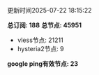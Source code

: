 更新时间2025-07-22 18:15:22

**总订阅: 188**
**总节点: 45951**
- vless节点: 21211
- hysteria2节点: 9

**google ping有效节点: 23**
